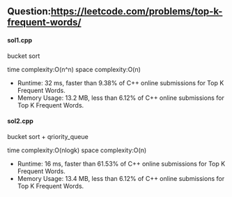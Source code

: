 ## Question:https://leetcode.com/problems/top-k-frequent-words/

#### sol1.cpp
bucket sort

time  complexity:O(n^n)
space complexity:O(n)


* Runtime: 32 ms, faster than 9.38% of C++ online submissions for Top K Frequent Words.
* Memory Usage: 13.2 MB, less than 6.12% of C++ online submissions for Top K Frequent Words.


#### sol2.cpp
bucket sort + qriority_queue

time complexity:O(nlogk)
space complexity:O(n)

* Runtime: 16 ms, faster than 61.53% of C++ online submissions for Top K Frequent Words.
* Memory Usage: 13.4 MB, less than 6.12% of C++ online submissions for Top K Frequent Words.
